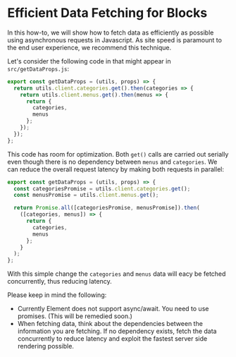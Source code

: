 # Efficient Data Fetching for Blocks

In this how-to, we will show how to fetch data as efficiently as possible using asynchronous requests in Javascript. As site speed is paramount to the end user experience, we recommend this technique.

Let's consider the following code in that might appear in `src/getDataProps.js`:

```js
export const getDataProps = (utils, props) => {
  return utils.client.categories.get().then(categories => {
    return utils.client.menus.get().then(menus => {
      return {
        categories,
        menus
      };
    });
  });
};
```

This code has room for optimization. Both `get()` calls are carried out serially even though there is no dependency between `menus` and `categories`. We can reduce the overall request latency by making both requests in parallel:

```js
export const getDataProps = (utils, props) => {
  const categoriesPromise = utils.client.categories.get();
  const menusPromise = utils.client.menus.get();

  return Promise.all([categoriesPromise, menusPromise]).then(
    ([categories, menus]) => {
      return {
        categories,
        menus
      };
    }
  );
};
```

With this simple change the `categories` and `menus` data will eacy be fetched concurrently, thus reducing latency.

Please keep in mind the following:

- Currently Element does not support async/await. You need to use promises. (This will be remedied soon.)
- When fetching data, think about the dependencies between the information you are fetching. If no
  dependency exists, fetch the data concurrently to reduce latency and exploit the fastest server side
  rendering possible.
